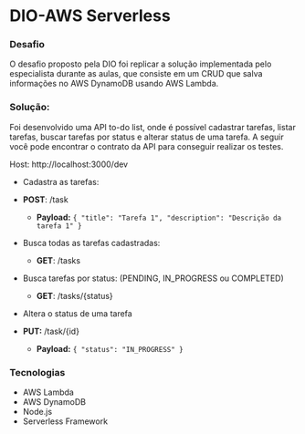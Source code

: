 # DIO-AWS Serverless


### Desafio

O desafio proposto pela DIO foi replicar a solução implementada pelo especialista durante as aulas, que consiste em um CRUD que salva informações no AWS DynamoDB usando AWS Lambda.


### Solução:

Foi desenvolvido uma API to-do list, onde é possível cadastrar tarefas, listar tarefas, buscar tarefas por status e alterar status de uma tarefa. A seguir você pode encontrar o contrato da API para conseguir realizar os testes.


Host: http://localhost:3000/dev

- Cadastra as tarefas: 
 - **POST**: /task
   - **Payload:** `{ "title": "Tarefa 1", "description": "Descrição da tarefa 1" }`

- Busca todas as tarefas cadastradas: 
  - **GET**: /tasks

- Busca tarefas por status: (PENDING, IN_PROGRESS ou COMPLETED)
  - **GET**: /tasks/{status}

- Altera o status de uma tarefa
- **PUT:** /task/{id}
  - **Payload:** `{ "status": "IN_PROGRESS" }`


### Tecnologias
- AWS Lambda
- AWS DynamoDB
- Node.js
- Serverless Framework

